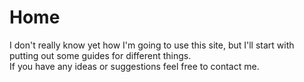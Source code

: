# Home

I don't really know yet how I'm going to use this site, but I'll start with putting out some guides for different
things.
<br>
If you have any ideas or suggestions feel free to contact me.